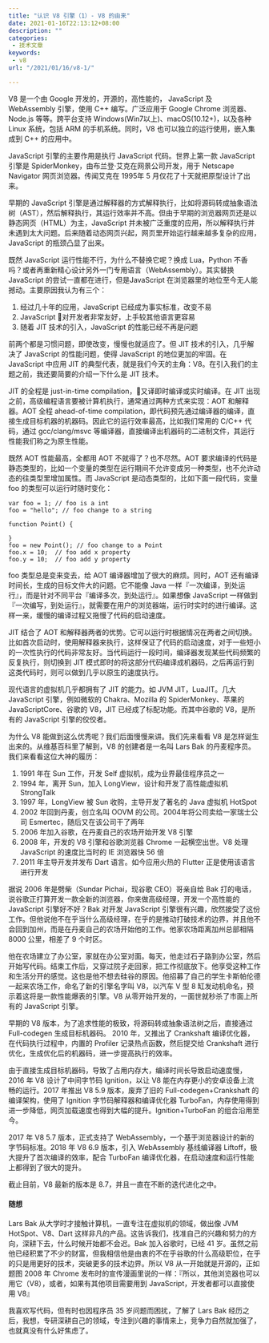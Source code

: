 ```yaml
---
title: "认识 V8 引擎（1）- V8 的由来"
date: 2021-01-16T22:13:12+08:00
description: ""
categories:
 - 技术文章
keywords:
 - v8
url: "/2021/01/16/v8-1/"

---
```


V8 是一个由 Google 开发的，开源的，高性能的， JavaScript 及 WebAssembly 引擎，使用 C++ 编写。广泛应用于 Google Chrome 浏览器、Node.js 等等。跨平台支持 Windows(Win7以上)、macOS(10.12+)，以及各种 Linux 系统，包括 ARM 的手机系统。同时，V8 也可以独立的运行使用，嵌入集成到 C++ 的应用中。

JavaScript 引擎的主要作用是执行 JavaScript 代码。世界上第一款 JavaScript 引擎是 SpiderMonkey，由布兰登·艾克在网景公司开发，用于 Netscape Navigator 网页浏览器。传闻艾克在 1995年 5 月仅花了十天就把原型设计了出来。

早期的 JavaScript 引擎是通过解释器的方式解释执行，比如将源码转成抽象语法树（AST），然后解释执行，其运行效率并不高。但由于早期的浏览器网页还是以静态网页（HTML）为主，JavaScript 并未被广泛重度的应用，所以解释执行并未遇到太大问题。后来随着动态网页兴起，网页里开始运行越来越多复杂的应用，JavaScript 的瓶颈凸显了出来。

既然 JavaScript 运行性能不行，为什么不替换它呢？换成 Lua，Python 不香吗？或者再重新精心设计另外一门专用语言（WebAssembly）。其实替换 JavaScript 的尝试一直都在进行，但是JavaScript 在浏览器里的地位至今无人能撼动。主要原因我认为有三个：

1. 经过几十年的应用，JavaScript 已经成为事实标准，改变不易
2. JavaScript 对开发者非常友好，上手较其他语言更容易
3. 随着 JIT 技术的引入，JavaScript 的性能已经不再是问题

前两个都是习惯问题，即使改变，慢慢也就适应了。但 JIT 技术的引入，几乎解决了 JavaScript 的性能问题，使得 JavaScript 的地位更加的牢固。在 JavaScript 中应用 JIT 的典型代表，就是我们今天的主角：V8。在引入我们的主题之前，我还要简要的介绍一下什么是 JIT 技术。

JIT 的全程是 just-in-time compilation，又译即时编译或实时编译。在 JIT 出现之前，高级编程语言要被计算机执行，通常通过两种方式来实现：AOT 和解释器。AOT 全程 ahead-of-time compilation，即代码预先通过编译器的编译，直接生成目标机器的机器码。因此它的运行效率最高，比如我们常用的 C/C++ 代码，通过 gcc/clang/msvc 等编译器，直接编译出机器码的二进制文件，其运行性能我们称之为原生性能。

既然 AOT 性能最高，全都用 AOT 不就得了？也不尽然。AOT 要求编译的代码是静态类型的，比如一个变量的类型在运行期间不允许变成另一种类型，也不允许动态的往类型里增加属性。而 JavaScript 是动态类型的，比如下面一段代码，变量 foo 的类型可以运行时随时变化：

```
var foo = 1; // foo is a int
foo = "hello"; // foo change to a string

function Point() {

}
foo = new Point(); // foo change to a Point
foo.x = 10;  // foo add x property
foo.y = 10;  // foo add y property
```

foo 类型总是变来变去，给 AOT 编译器增加了很大的麻烦。同时，AOT 还有编译时间长，生成的目标文件大的问题。它不能像 Java 一样『一次编译，到处运行』，而是针对不同平台『编译多次，到处运行』。如果想像 JavaScript 一样做到『一次编写，到处运行』，就需要在用户的浏览器端，运行时实时的进行编译。这样一来，缓慢的编译过程又拖慢了代码的启动速度。

JIT 结合了 AOT 和解释器两者的优势。它可以运行时根据情况在两者之间切换。比如首次启动时，使用解释器来执行，这样保证了代码的启动速度，对于一些短小的一次性执行的代码非常友好。当代码运行一段时间，编译器发现某些代码频繁的反复执行，则切换到 JIT 模式即时的将这部分代码编译成机器码，之后再运行到这类代码时，则可以做到几乎以原生的速度执行。

现代语言的虚拟机几乎都拥有了 JIT 的能力。如 JVM JIT，LuaJIT。几大 JavaScript 引擎，例如微软的 Chakra、Mozilla 的 SpiderMonkey、苹果的 JavaScriptCore、谷歌的 V8，JIT 已经成了标配功能。而其中谷歌的 V8，是所有的 JavaScript 引擎的佼佼者。

为什么 V8 能做到这么优秀呢？我们后面慢慢来讲。我们先来看看 V8 是怎样诞生出来的。从维基百科里了解到，V8 的创建者是一名叫 Lars Bak 的丹麦程序员。我们来看看这位大神的履历：

1. 1991 年在 Sun 工作，开发 Self 虚拟机，成为业界最佳程序员之一
2. 1994 年，离开 Sun，加入 LongView，设计和开发了高性能虚拟机 StrongTalk
3. 1997 年，LongView 被 Sun 收购，主导开发了著名的 Java 虚拟机 HotSpot
4. 2002 年回到丹麦，创立名叫 OOVM 的公司。2004年将公司卖给一家瑞士公司 Esmertec，随后又在该公司干了两年
5. 2006 年加入谷歌，在丹麦自己的农场开始开发 V8 引擎
6. 2008 年，开发的 V8 引擎和谷歌浏览器 Chrome 一起横空出世。V8 处理 JavaScript 的速度比当时的 IE 浏览器快 56 倍
7. 2011 年主导开发并发布 Dart 语言。如今应用火热的 Flutter 正是使用该语言进行开发

据说 2006 年是劈柴（Sundar Pichai，现谷歌 CEO）哥亲自给 Bak 打的电话，说谷歌正打算开发一款全新的浏览器，你来做高级经理，开发一个高性能的 JavaScript 引擎好不好？Bak 对开发 JavaScript 引擎很有兴趣，欣然接受了这份工作。但他说他不在乎当什么高级经理，在乎的是推动打破技术的边界，并且他不会回到加州，而是在丹麦自己的农场开始他的工作。他家农场距离加州总部相隔 8000 公里，相差了 9 个时区。

他在农场建立了办公室，家就在办公室对面。每天，他走过石子路到办公室，然后开始写代码。结束工作后，又穿过院子走回家，把工作彻底放下。他享受这种工作和生活分开的感觉。这也是他不想去硅谷的原因。他招募了自己的学生卡斯帕伦德一起来农场工作，命名了新的引擎名字叫 V8，以汽车 V 型 8 缸发动机命名，预示着这将是一款性能爆表的引擎。V8 从零开始开发的，一面世就秒杀了市面上所有的 JavaScript 引擎。

早期的 V8 版本，为了追求性能的极致，将源码转成抽象语法树之后，直接通过 Full-codegen 生成目标机器码。 2010 年，又推出了 Crankshaft 编译优化器，在代码执行过程中，内置的 Profiler 记录热点函数，然后提交给 Crankshaft 进行优化，生成优化后的机器码，进一步提高执行的效率。

由于直接生成目标机器码，导致了占用内存大，编译时间长导致启动速度慢，2016 年 V8 设计了中间字节码 Ignition，以让 V8 能在内存更小的安卓设备上流畅的运行。2017 年推出 V8 5.9 版本，废弃了旧的 Full-codegen+Crankshaft 的编译架构，使用了 Ignition 字节码解释器和编译优化器 TurboFan，内存使用得到进一步降低，网页加载速度也得到大幅的提升。Ignition+TurboFan 的组合沿用至今。

2017 年 V8 5.7 版本，正式支持了 WebAssembly，一个基于浏览器设计的新的字节码标准。2018 年 V8 6.9 版本，引入 WebAssembly 基线编译器 Liftoff，极大提升了首次编译的效率，配合 TurboFan 编译优化器，在启动速度和运行性能上都得到了很大的提升。

截止目前，V8 最新的版本是 8.7，并且一直在不断的迭代进化之中。

#### 随想

Lars Bak 从大学时才接触计算机，一直专注在虚拟机的领域，做出像 JVM HotSpot、V8、Dart 这样非凡的产品。这告诉我们，找准自己的兴趣和努力的方向，深耕下去，什么时候开始都不会迟。Bak 加入谷歌时，已经 41 岁。虽然之前他已经积累了不少的财富，但我相信他是由衷的不在乎谷歌的什么高级职位，在乎的只是用更好的技术，突破更多的技术边界。所以 V8 从一开始就是开源的，正如题图 2008 年 Chrome 发布时的宣传漫画里说的一样：『所以，其他浏览器也可以用它（V8），或者，如果有其他项目需要用到 JavaScript，开发者都可以直接使用 V8』

我喜欢写代码，但有时也因程序员 35 岁问题而困扰，了解了 Lars Bak 经历之后，我想，专研深耕自己的领域，专注到兴趣的事情来上，竞争力自然就加强了，也就真没有什么好焦虑了。

